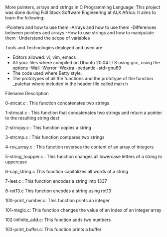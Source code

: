 More pointers, arrays and strings in C Programming Language:
This project was done during Full Stack Software Engineering at ALX Africa. It aims to learn the following:

-Pointers and how to use them
-Arrays and how to use them
-Differences between pointers and arrays
-How to use strings and how to manipulate them
-Understand the scope of variables

Tools and Technologies deployed and used are:

- Editors allowed: vi, vim, emacs
- All your files where compiled on Ubuntu 20.04 LTS using gcc, using the options -Wall -Werror -Wextra -pedantic -std=gnu89
- The code used where Betty style. 
- The prototypes of all the functions and the prototype of the function _putchar where included in the header file called main.h


Filename	Description

0-strcat.c :	This function concatenates two strings

1-strncat.c :	This function that concatenates two strings and return a pointer to the resulting string dest

2-strncpy.c :	This function copies a string

3-strcmp.c :	This function compares two strings

4-rev_array.c :	This function reverses the content of an array of integers

5-string_toupper.c : This function changes all lowercase letters of a string to uppercase

6-cap_string.c	This function capitalizes all words of a string

7-leet.c :	This function encodes a string into 1337

8-rot13.c	This function encodes a string using rot13

100-print_number.c: This function prints an integer

101-magic.c: 	This function changes the value of an index of an integer array

102-infinite_add.c: This function adds two numbers

103-print_buffer.c: This function prints a buffer
